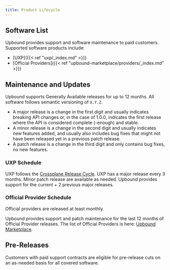 ```yaml
---
title: Product Lifecycle
---
```


## Software List

Upbound provides support and software maintenance to paid customers. Supported software products include:

* [UXP]({{< ref "uxp/_index.md" >}})
* [Official Providers]({{< ref "upbound-marketplace/providers/_index.md" >}})

## Maintenance and Updates

Upbound supports Generally Available releases for up to 12 months. 
All software follows semantic versioning of `X.Y.Z`.

* A major release is a change in the first digit and usually indicates breaking API changes or, in the case of 1.0.0, indicates the first release where the API is considered complete (-enough) and stable.
* A minor release is a change in the second digit and usually indicates new features added, and usually also includes bug fixes that might not have been released yet in a previous patch release.
* A patch release is a change in the third digit and only contains bug fixes, no new features.

### UXP Schedule

UXP follows the [Crossplane Release Cycle](https://docs.crossplane.io/knowledge-base/guides/release-cycle/). UXP has a major release every 3 months. Minor patch release are available as needed. Upbound provides support for the current + 2 previous major releases.

### Official Provider Schedule

Official providers are released at least monthly. 

Upbound provides support and patch maintenance for the last 12 months of Official Provider releases. The list of Official Providers is here: [Upbound Marketplace](https://marketplace.upbound.io/providers?tier=official).

## Pre-Releases

Customers with paid support contracts are eligible for pre-release cuts on an as-needed basis for all covered software.